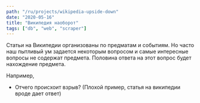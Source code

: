 ```yaml
---
path: "/ru/projects/wikipedia-upside-down"
date: "2020-05-16"
title: "Википедия наоборот"
tags: ["db", "web", "scraper"]
---
```


Статьи на Википедии организованы по предматам и событиям. Но часто наш пытливый ум задается некоторым вопросом и самые интересные вопросы не содержат предмета. Половина ответа на этот вопрос будет нахождение предмета.

Например,

- Отчего происхоит взрыв? (Плохой пример, статья на википедии вроде дает ответ)